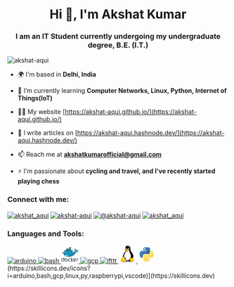 <h1 align="center">Hi 👋, I'm Akshat Kumar</h1>
<h3 align="center">I am an IT Student currently undergoing my undergraduate degree, B.E. (I.T.)</h3>

<p align="left"> <img src="https://komarev.com/ghpvc/?username=akshat-aqui&label=Profile%20views&color=0e75b6&style=flat" alt="akshat-aqui" /> </p>


- 🌍 I'm based in **Delhi, India**

- 🌱 I’m currently learning **Computer Networks, Linux, Python, Internet of Things(IoT)**

- 👨‍💻 My website [https://akshat-aqui.github.io/](https://akshat-aqui.github.io/)

- 📝 I  write articles on [https://akshat-aqui.hashnode.dev/](https://akshat-aqui.hashnode.dev/)

- 📫 Reach me at **akshatkumarofficial@gmail.com**

- ⚡ I'm passionate about **cycling and travel, and I've recently started playing chess**

<h3 align="left">Connect with me:</h3>
<p align="left">
<a href="https://twitter.com/akshat_aqui" target="blank"><img align="center" src="https://raw.githubusercontent.com/rahuldkjain/github-profile-readme-generator/master/src/images/icons/Social/twitter.svg" alt="akshat_aqui" height="30" width="40" /></a>
<a href="https://linkedin.com/in/akshat-aqui" target="blank"><img align="center" src="https://raw.githubusercontent.com/rahuldkjain/github-profile-readme-generator/master/src/images/icons/Social/linked-in-alt.svg" alt="akshat-aqui" height="30" width="40" /></a>
<a href="https://hashnode.com/@akshat-aqui" target="blank"><img align="center" src="https://raw.githubusercontent.com/rahuldkjain/github-profile-readme-generator/master/src/images/icons/Social/hashnode.svg" alt="@akshat-aqui" height="30" width="40" /></a>
<a href="https://www.hackerrank.com/akshat_aqui" target="blank"><img align="center" src="https://raw.githubusercontent.com/rahuldkjain/github-profile-readme-generator/master/src/images/icons/Social/hackerrank.svg" alt="akshat_aqui" height="30" width="40" /></a>
</p>

<h3 align="left">Languages and Tools:</h3>
<p align="left"> <a href="https://www.arduino.cc/" target="_blank" rel="noreferrer"> <img src="https://cdn.worldvectorlogo.com/logos/arduino-1.svg" alt="arduino" width="40" height="40"/> </a> <a href="https://www.gnu.org/software/bash/" target="_blank" rel="noreferrer"> <img src="https://www.vectorlogo.zone/logos/gnu_bash/gnu_bash-icon.svg" alt="bash" width="40" height="40"/> </a> <a href="https://www.docker.com/" target="_blank" rel="noreferrer"> <img src="https://raw.githubusercontent.com/devicons/devicon/master/icons/docker/docker-original-wordmark.svg" alt="docker" width="40" height="40"/> </a> <a href="https://cloud.google.com" target="_blank" rel="noreferrer"> <img src="https://www.vectorlogo.zone/logos/google_cloud/google_cloud-icon.svg" alt="gcp" width="40" height="40"/> </a> <a href="https://ifttt.com/" target="_blank" rel="noreferrer"> <img src="https://www.vectorlogo.zone/logos/ifttt/ifttt-ar21.svg" alt="ifttt" width="40" height="40"/> </a> <a href="https://www.linux.org/" target="_blank" rel="noreferrer"> <img src="https://raw.githubusercontent.com/devicons/devicon/master/icons/linux/linux-original.svg" alt="linux" width="40" height="40"/> </a> <a href="https://www.python.org" target="_blank" rel="noreferrer"> <img src="https://raw.githubusercontent.com/devicons/devicon/master/icons/python/python-original.svg" alt="python" width="40" height="40"/> </a> 
(https://skillicons.dev/icons?i=arduino,bash,gcp,linux,py,raspberrypi,vscode)](https://skillicons.dev)</p>

